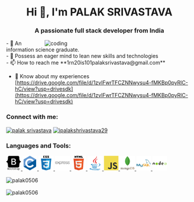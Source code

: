 <h1 align="center">Hi 👋, I'm PALAK SRIVASTAVA</h1>
<h3 align="center">A passionate full stack developer from India</h3>
<img align="right" alt="coding" width="400" src="https://media.tenor.com/S59bPkT0pqcAAAAC/programming.gif">
- 📗  An information science graduate.<br>
- 🎑 Possess an eager mind to lean new skills and technologies<br>
- 📫 How to reach me **1rn20is101palaksrivastava@gmail.com** <br>

- 📄 Know about my experiences [https://drive.google.com/file/d/1zvlFwrTFCZNNwysu4-fMKBp0pyRlC-hC/view?usp=drivesdk](https://drive.google.com/file/d/1zvlFwrTFCZNNwysu4-fMKBp0pyRlC-hC/view?usp=drivesdk)

<h3 align="left">Connect with me:</h3>
<p align="left">
<a href="https://linkedin.com/in/palak-srivastava-6b12aa22b" target="blank"><img align="center" src="https://raw.githubusercontent.com/rahuldkjain/github-profile-readme-generator/master/src/images/icons/Social/linked-in-alt.svg" alt="palak srivastava" height="30" width="40" /></a>
<a href="https://instagram.com/ipalakshrivastava29" target="blank"><img align="center" src="https://raw.githubusercontent.com/rahuldkjain/github-profile-readme-generator/master/src/images/icons/Social/instagram.svg" alt="ipalakshrivastava29" height="30" width="40" /></a>
</p>

<h3 align="left">Languages and Tools:</h3>
<p align="left"> <a href="https://getbootstrap.com" target="_blank" rel="noreferrer"> <img src="https://raw.githubusercontent.com/devicons/devicon/master/icons/bootstrap/bootstrap-plain-wordmark.svg" alt="bootstrap" width="40" height="40"/> </a> <a href="https://www.cprogramming.com/" target="_blank" rel="noreferrer"> <img src="https://raw.githubusercontent.com/devicons/devicon/master/icons/c/c-original.svg" alt="c" width="40" height="40"/> </a> <a href="https://www.w3schools.com/css/" target="_blank" rel="noreferrer"> <img src="https://raw.githubusercontent.com/devicons/devicon/master/icons/css3/css3-original-wordmark.svg" alt="css3" width="40" height="40"/> </a> <a href="https://expressjs.com" target="_blank" rel="noreferrer"> <img src="https://raw.githubusercontent.com/devicons/devicon/master/icons/express/express-original-wordmark.svg" alt="express" width="40" height="40"/> </a> <a href="https://www.w3.org/html/" target="_blank" rel="noreferrer"> <img src="https://raw.githubusercontent.com/devicons/devicon/master/icons/html5/html5-original-wordmark.svg" alt="html5" width="40" height="40"/> </a> <a href="https://www.java.com" target="_blank" rel="noreferrer"> <img src="https://raw.githubusercontent.com/devicons/devicon/master/icons/java/java-original.svg" alt="java" width="40" height="40"/> </a> <a href="https://developer.mozilla.org/en-US/docs/Web/JavaScript" target="_blank" rel="noreferrer"> <img src="https://raw.githubusercontent.com/devicons/devicon/master/icons/javascript/javascript-original.svg" alt="javascript" width="40" height="40"/> </a> <a href="https://www.mongodb.com/" target="_blank" rel="noreferrer"> <img src="https://raw.githubusercontent.com/devicons/devicon/master/icons/mongodb/mongodb-original-wordmark.svg" alt="mongodb" width="40" height="40"/> </a> <a href="https://www.mysql.com/" target="_blank" rel="noreferrer"> <img src="https://raw.githubusercontent.com/devicons/devicon/master/icons/mysql/mysql-original-wordmark.svg" alt="mysql" width="40" height="40"/> </a> <a href="https://nodejs.org" target="_blank" rel="noreferrer"> <img src="https://raw.githubusercontent.com/devicons/devicon/master/icons/nodejs/nodejs-original-wordmark.svg" alt="nodejs" width="40" height="40"/> </a> </p>

<p><img align="center" src="https://github-readme-stats.vercel.app/api/top-langs?username=palak0506&show_icons=true&locale=en&layout=compact" alt="palak0506" /></p>

<p><img align="center" src="https://github-readme-streak-stats.herokuapp.com/?user=palak0506&" alt="palak0506" /></p>
